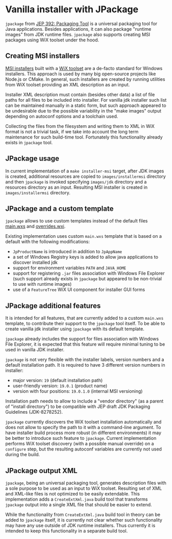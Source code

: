Vanilla installer with JPackage
===============================

`jpackage` from [JEP 392: Packaging Tool](https://openjdk.java.net/jeps/392) is a universal packaging tool for
Java applications. Besides applications, it can also package "runtime images" from JDK runtime files.
`jpackage` also supports creating MSI packages using WiX toolset under the hood. 

Creating MSI installers
-----------------------

[MSI installers](https://en.wikipedia.org/wiki/Windows_Installer) built with a [WiX toolset](https://wixtoolset.org/)
are a de-facto standard for Windows installers.
This approach is used by many big open-source projects like Node.js or CMake. In general, such installers are created
by running utilities from WiX toolset providing an XML description as an input.

Installer XML description must contain (besides other data) a list of file paths for all files to be included into installer.
For vanilla jdk installer such list can be maintained manually in a static form, but such approach appeared to be 
undesirable due to the possible variability in the "make images" output depending on autoconf options and a toolchain used.

Collecting the files from the filesystem and writing them to XML in WiX format is not a trivial task, if we take into
account the long term maintenance for such build-time tool. Fortunately this functionality already exists in `jpackage` tool.

JPackage usage
--------------

In current implementation of a `make installer-msi` target, after JDK images is created, additional resources
are copied to `images/installermsi` directory and then `jpackage` is invoked specifying `images/jdk` directory
and a resources directory as an input. Resulting MSI installer is created in `images/installermsi` directory.

JPackage and a custom template
------------------------------

`jpackage` allows to use custom templates instead of the default files [main.wxs](https://github.com/openjdk/jdk/blob/master/src/jdk.jpackage/windows/classes/jdk/jpackage/internal/resources/main.wxs)
and [overrides.wxi](https://github.com/openjdk/jdk/blob/master/src/jdk.jpackage/windows/classes/jdk/jpackage/internal/resources/overrides.wxi).

Existing implementation uses custom `main.wxs` template that is based on a default with the following modifications:

 - `JpProductName` is introduced in addition to `JpAppName`
 - a set of Windows Registry keys is added to allow java applications to discover installed jdk
 - support for environment variables `PATH` and `JAVA_HOME`
 - support for registering `.jar` files association with Windows File Explorer (such support already exists in
 `jpackage` but appeared to be non-trivial to use with runtime images)
 - use of a `FeatureTree` WiX UI component for installer GUI forms

JPackage additional features
----------------------------

It is intended for all features, that are currently added to a custom `main.wxs` template, to contribute
their support to the `jpackage` tool itself. To be able to create vanilla jdk installer using `jpackage`
with its default template.

`jpackage` already includes the support for files association with Windows File Explorer, it is expected that this feature
will require minimal tuning to be used in vanilla JDK installer.

`jpackage` is not very flexible with the installer labels, version numbers and a default installation path.
It is required to have 3 different version numbers in installer:

 - major version: `19` (default installation path)
 - user-friendly version: `19.0.1` (product name)
 - version with four positions: `19.0.1.0` (internal MSI versioning)
 
Installation path needs to allow to include a "vendor directory" (as a parent of "install directory") to be
compatible with JEP draft JDK Packaging Guidelines (JDK-8278252).
 
`jpackage` currently discovers the WiX toolset installation automatically and does not allow to specify the path
to it with a command-line argument. To have installer build process more robust (in different environments)
it may be better to introduce such feature to `jpackage`. Current implementation performs WiX toolset discovery
(with a possible manual override) on a `configure` step, but the resulting autoconf variables are currently not
used during the build.  

JPackage output XML
-------------------

`jpackage`, being an universal packaging tool, generates description files with a sole purpose to be used as an input
to WiX toolset. Resulting set of XML and XML-like files is not optimized to be easily extendable. This implementation adds
a `CreateExtXml.java` build tool that transforms `jpackage` output into a single XML file that should be easier to extend.

While the functionality from `CreateExtXml.java` build tool in theory can be added to `jpackage` itself,
it is currently not clear whether such functionality may have any use outside of JDK runtime installers. Thus
currently it is intended to keep this functionality in a separate build tool.

